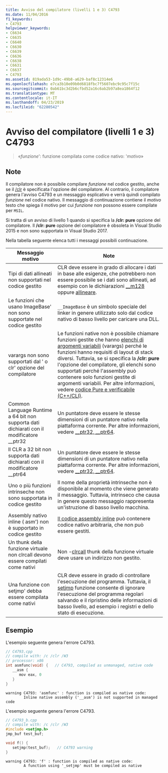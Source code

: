 ```yaml
---
title: Avviso del compilatore (livelli 1 e 3) C4793
ms.date: 11/04/2016
f1_keywords:
- C4793
helpviewer_keywords:
- C6634
- C6635
- C6640
- C6630
- C6639
- C6636
- C6638
- C6631
- C6637
- C4793
ms.assetid: 819ada53-1d9c-49b8-a629-baf8c12314e6
ms.openlocfilehash: e7ca3b10e09b0d6818fbc7f5607ebc9c95c7f15c
ms.sourcegitcommit: 0ab61bc3d2b6cfbd52a16c6ab2b97a8ea1864f12
ms.translationtype: MT
ms.contentlocale: it-IT
ms.lasthandoff: 04/23/2019
ms.locfileid: "62280542"
---
```

# <a name="compiler-warning-level-1-and-3-c4793"></a>Avviso del compilatore (livelli 1 e 3) C4793

> «*funzione*': funzione compilata come codice nativo: '*motivo*»

## <a name="remarks"></a>Note

Il compilatore non è possibile compilare *funzione* nel codice gestito, anche se il [/clr](../../build/reference/clr-common-language-runtime-compilation.md) è specificata l'opzione del compilatore. Al contrario, il compilatore genera l'avviso C4793 e un messaggio esplicativo e verrà quindi compilato *funzione* nel codice nativo. Il messaggio di continuazione contiene il *motivo* testo che spiega il motivo per cui *funzione* non possono essere compilate per `MSIL`.

Si tratta di un avviso di livello 1 quando si specifica la **/clr: pure** opzione del compilatore.  Il **/clr: pure** opzione del compilatore è obsoleta in Visual Studio 2015 e non sono supportata in Visual Studio 2017.

Nella tabella seguente elenca tutti i messaggi possibili continuazione.

|Messaggio motivo|Note|
|--------------------|-------------|
|Tipi di dati allineati non supportati nel codice gestito|CLR deve essere in grado di allocare i dati in base alle esigenze, che potrebbero non essere possibile se i dati sono allineati, ad esempio con le dichiarazioni [__m128](../../cpp/m128.md) oppure [allineare](../../cpp/align-cpp.md).|
|Le funzioni che usano ImageBase' non sono supportate nel codice gestito|`__ImageBase` è un simbolo speciale del linker in genere utilizzato solo dal codice nativo di basso livello per caricare una DLL.|
|varargs non sono supportati dal ' o clr' opzione del compilatore|Le funzioni native non è possibile chiamare funzioni gestite che hanno [elenchi di argomenti variabili](../../cpp/functions-with-variable-argument-lists-cpp.md) (varargs) perché le funzioni hanno requisiti di layout di stack diversi. Tuttavia, se si specifica la **/clr: pure** l'opzione del compilatore, gli elenchi sono supportati perché l'assembly può contenere solo funzioni gestite di argomenti variabili. Per altre informazioni, vedere [codice Pure e verificabile (C++/CLI)](../../dotnet/pure-and-verifiable-code-cpp-cli.md).|
|Common Language Runtime a 64 bit non supporta dati dichiarati con il modificatore __ptr32|Un puntatore deve essere le stesse dimensioni di un puntatore nativo nella piattaforma corrente. Per altre informazioni, vedere [__ptr32, \__ptr64](../../cpp/ptr32-ptr64.md).|
|Il CLR a 32 bit non supporta dati dichiarati con il modificatore __ptr64|Un puntatore deve essere le stesse dimensioni di un puntatore nativo nella piattaforma corrente. Per altre informazioni, vedere [__ptr32, \__ptr64](../../cpp/ptr32-ptr64.md).|
|Uno o più funzioni intrinseche non sono supportata in codice gestito|Il nome della proprietà intrinseche non è disponibile al momento che viene generato il messaggio. Tuttavia, intrinseco che causa in genere questo messaggio rappresenta un'istruzione di basso livello macchina.|
|Assembly nativo inline ( asm') non è supportato in codice gestito|[Il codice assembly inline](../../assembler/inline/asm.md) può contenere codice nativo arbitraria, che non può essere gestiti.|
|Un thunk della funzione virtuale non clrcall devono essere compilati come nativi|Non -[clrcall](../../cpp/clrcall.md) thunk della funzione virtuale deve usare un indirizzo non gestito.|
|Una funzione con setjmp' debba essere compilata come nativi|CLR deve essere in grado di controllare l'esecuzione del programma. Tuttavia, il [setjmp](../../cpp/using-setjmp-longjmp.md) funzione consente di ignorare l'esecuzione del programma regolari salvando e il ripristino delle informazioni di basso livello, ad esempio i registri e dello stato di esecuzione.|

## <a name="example"></a>Esempio

L'esempio seguente genera l'errore C4793.

```cpp
// C4793.cpp
// compile with: /c /clr /W3
// processor: x86
int asmfunc(void) {   // C4793, compiled as unmanaged, native code
   __asm {
      mov eax, 0
   }
}
```

```Output
warning C4793: 'asmfunc' : function is compiled as native code:
        Inline native assembly ('__asm') is not supported in managed code
```

L'esempio seguente genera l'errore C4793.

```cpp
// C4793_b.cpp
// compile with: /c /clr /W3
#include <setjmp.h>
jmp_buf test_buf;

void f() {
   setjmp(test_buf);   // C4793 warning
}
```

```Output
warning C4793: 'f' : function is compiled as native code:
        A function using '_setjmp' must be compiled as native
```